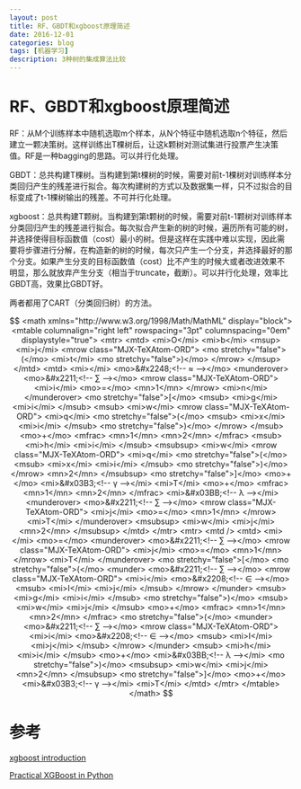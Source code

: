 ```yaml
--- 
layout: post 
title: RF、GBDT和xgboost原理简述
date: 2016-12-01 
categories: blog 
tags: [机器学习] 
description: 3种树的集成算法比较
--- 
```


# RF、GBDT和xgboost原理简述

RF：从M个训练样本中随机选取m个样本，从N个特征中随机选取n个特征，然后建立一颗决策树。这样训练出T棵树后，让这k颗树对测试集进行投票产生决策值。RF是一种bagging的思路。可以并行化处理。

GBDT：总共构建T棵树。当构建到第t棵树的时候，需要对前t-1棵树对训练样本分类回归产生的残差进行拟合。每次构建树的方式以及数据集一样，只不过拟合的目标变成了t-1棵树输出的残差。不可并行化处理。

xgboost：总共构建T颗树。当构建到第t颗树的时候，需要对前t-1颗树对训练样本分类回归产生的残差进行拟合。每次拟合产生新的树的时候，遍历所有可能的树，并选择使得目标函数值（cost）最小的树。但是这样在实践中难以实现，因此需要将步骤进行分解，在构造新的树的时候，每次只产生一个分支，并选择最好的那个分支。如果产生分支的目标函数值（cost）比不产生的时候大或者改进效果不明显，那么就放弃产生分支（相当于truncate，截断）。可以并行化处理，效率比GBDT高，效果比GBDT好。

两者都用了CART（分类回归树）的方法。

$$
<math xmlns="http://www.w3.org/1998/Math/MathML" display="block">
  <mtable columnalign="right left" rowspacing="3pt" columnspacing="0em" displaystyle="true">
    <mtr>
      <mtd>
        <mi>O</mi>
        <mi>b</mi>
        <msup>
          <mi>j</mi>
          <mrow class="MJX-TeXAtom-ORD">
            <mo stretchy="false">(</mo>
            <mi>t</mi>
            <mo stretchy="false">)</mo>
          </mrow>
        </msup>
      </mtd>
      <mtd>
        <mi></mi>
        <mo>&#x2248;<!-- ≈ --></mo>
        <munderover>
          <mo>&#x2211;<!-- ∑ --></mo>
          <mrow class="MJX-TeXAtom-ORD">
            <mi>i</mi>
            <mo>=</mo>
            <mn>1</mn>
          </mrow>
          <mi>n</mi>
        </munderover>
        <mo stretchy="false">[</mo>
        <msub>
          <mi>g</mi>
          <mi>i</mi>
        </msub>
        <msub>
          <mi>w</mi>
          <mrow class="MJX-TeXAtom-ORD">
            <mi>q</mi>
            <mo stretchy="false">(</mo>
            <msub>
              <mi>x</mi>
              <mi>i</mi>
            </msub>
            <mo stretchy="false">)</mo>
          </mrow>
        </msub>
        <mo>+</mo>
        <mfrac>
          <mn>1</mn>
          <mn>2</mn>
        </mfrac>
        <msub>
          <mi>h</mi>
          <mi>i</mi>
        </msub>
        <msubsup>
          <mi>w</mi>
          <mrow class="MJX-TeXAtom-ORD">
            <mi>q</mi>
            <mo stretchy="false">(</mo>
            <msub>
              <mi>x</mi>
              <mi>i</mi>
            </msub>
            <mo stretchy="false">)</mo>
          </mrow>
          <mn>2</mn>
        </msubsup>
        <mo stretchy="false">]</mo>
        <mo>+</mo>
        <mi>&#x03B3;<!-- γ --></mi>
        <mi>T</mi>
        <mo>+</mo>
        <mfrac>
          <mn>1</mn>
          <mn>2</mn>
        </mfrac>
        <mi>&#x03BB;<!-- λ --></mi>
        <munderover>
          <mo>&#x2211;<!-- ∑ --></mo>
          <mrow class="MJX-TeXAtom-ORD">
            <mi>j</mi>
            <mo>=</mo>
            <mn>1</mn>
          </mrow>
          <mi>T</mi>
        </munderover>
        <msubsup>
          <mi>w</mi>
          <mi>j</mi>
          <mn>2</mn>
        </msubsup>
      </mtd>
    </mtr>
    <mtr>
      <mtd />
      <mtd>
        <mi></mi>
        <mo>=</mo>
        <munderover>
          <mo>&#x2211;<!-- ∑ --></mo>
          <mrow class="MJX-TeXAtom-ORD">
            <mi>j</mi>
            <mo>=</mo>
            <mn>1</mn>
          </mrow>
          <mi>T</mi>
        </munderover>
        <mo stretchy="false">[</mo>
        <mo stretchy="false">(</mo>
        <munder>
          <mo>&#x2211;<!-- ∑ --></mo>
          <mrow class="MJX-TeXAtom-ORD">
            <mi>i</mi>
            <mo>&#x2208;<!-- ∈ --></mo>
            <msub>
              <mi>I</mi>
              <mi>j</mi>
            </msub>
          </mrow>
        </munder>
        <msub>
          <mi>g</mi>
          <mi>i</mi>
        </msub>
        <mo stretchy="false">)</mo>
        <msub>
          <mi>w</mi>
          <mi>j</mi>
        </msub>
        <mo>+</mo>
        <mfrac>
          <mn>1</mn>
          <mn>2</mn>
        </mfrac>
        <mo stretchy="false">(</mo>
        <munder>
          <mo>&#x2211;<!-- ∑ --></mo>
          <mrow class="MJX-TeXAtom-ORD">
            <mi>i</mi>
            <mo>&#x2208;<!-- ∈ --></mo>
            <msub>
              <mi>I</mi>
              <mi>j</mi>
            </msub>
          </mrow>
        </munder>
        <msub>
          <mi>h</mi>
          <mi>i</mi>
        </msub>
        <mo>+</mo>
        <mi>&#x03BB;<!-- λ --></mi>
        <mo stretchy="false">)</mo>
        <msubsup>
          <mi>w</mi>
          <mi>j</mi>
          <mn>2</mn>
        </msubsup>
        <mo stretchy="false">]</mo>
        <mo>+</mo>
        <mi>&#x03B3;<!-- γ --></mi>
        <mi>T</mi>
      </mtd>
    </mtr>
  </mtable>
</math>
$$

# 参考
[xgboost introduction](https://xgboost.readthedocs.io/en/latest/model.html)

[Practical XGBoost in Python](http://education.parrotprediction.teachable.com/courses/enrolled/practical-xgboost-in-python)